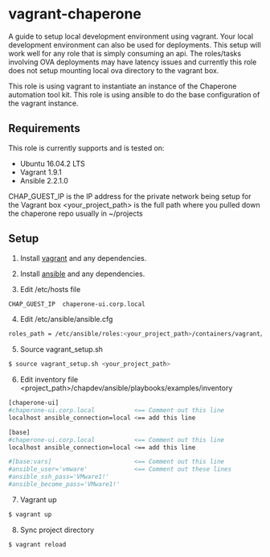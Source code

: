vagrant-chaperone
===============

A guide to setup local development environment using vagrant. Your local development
environment can also be used for deployments. This setup will work well for any role that is
simply consuming an api. The roles/tasks involving OVA deployments may have latency issues and
currently this role does not setup mounting local ova directory to the vagrant box.

This role is using vagrant to instantiate an instance of the Chaperone automation tool kit.
This role is using ansible to do the base configuration of the vagrant instance.

Requirements
------------
This role is currently supports and is tested on:

* Ubuntu 16.04.2 LTS
* Vagrant 1.9.1
* Ansible 2.2.1.0

CHAP_GUEST_IP is the IP address for the private network being setup for the Vagrant box
<your_project_path> is the full path where you pulled down the chaperone repo usually
in ~/projects

Setup
------------
1. Install [vagrant](https://www.vagrantup.com/docs/installation/) and any dependencies.

2. Install [ansible](http://docs.ansible.com/ansible/intro_installation.html) and any dependencies.

3. Edit /etc/hosts file
```bash
CHAP_GUEST_IP  chaperone-ui.corp.local
```

4. Edit /etc/ansible/ansible.cfg
```bash
roles_path = /etc/ansible/roles:<your_project_path>/containers/vagrant/vagrant_roles
```

5. Source vagrant_setup.sh
```bash
$ source vagrant_setup.sh <your_project_path>
```

6. Edit inventory file <project_path>/chapdev/ansible/playbooks/examples/inventory
```bash
[chaperone-ui]
#chaperone-ui.corp.local           <== Comment out this line
localhost ansible_connection=local <== add this line

[base]
#chaperone-ui.corp.local           <== Comment out this line
localhost ansible_connection=local <== add this line

#[base:vars]                       <== Comment out this line
#ansible_user='vmware'             <== Comment out these lines
#ansible_ssh_pass='VMware1!'
#ansible_become_pass='VMware1!'
```

7. Vagrant up
```bash
$ vagrant up
```

8. Sync project directory
```bash
$ vagrant reload
```
